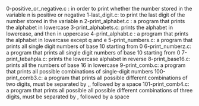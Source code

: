 0-positive_or_negative.c : in order to print whether the number stored in the variable n is positive or negative
1-last_digit.c: to print the last digit of the number stored in the variable n
2-print_alphabet.c : a program that prints the alphabet in lowercase
3-print_alphabets.c: prints the alphabet in lowercase, and then in uppercase
4-print_alphabt.c : a program that prints the alphabet in lowercase except q and e
5-print_numbers.c:  a program that prints all single digit numbers of base 10 starting from 0
6-print_numberz.c:  a program that prints all single digit numbers of base 10 starting from 0
7-print_tebahpla.c: prints the lowercase alphabet in reverse
8-print_base16.c: prints all the numbers of base 16 in lowercase
9-print_comb.c: a program that prints all possible combinations of single-digit numbers
100-print_comb3.c: a program that prints all possible different combinations of two digits,  must be separated by ,, followed by a space
101-print_comb4.c: a program that prints all possible  all possible different combinations of three digits, must be separated by , followed by a space
